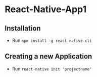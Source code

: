 # React-Native-App1

## Installation

- Run `npm install -g react-native-cli`

## Creating a new Application

- Run `react-native init 'projectname'`
